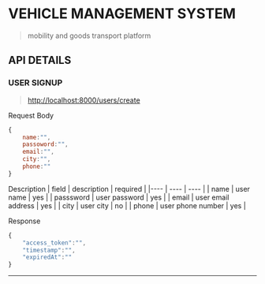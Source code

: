 # VEHICLE MANAGEMENT SYSTEM
>mobility and goods transport platform

## API DETAILS

### USER SIGNUP
> [http://localhost:8000/users/create](http://localhost:8000/users/create)

Request Body
```js
{
    name:"",
    passoword:"",
    email:"",
    city:"",
    phone:""
}
```
Description
| field | description | required |
|---- | ---- | ---- |
| name | user name | yes |
| passsword | user password | yes |
| email | user email address | yes |
| city | user city | no |
| phone | user phone number | yes |

Response 

```js
{
    "access_token":"",
    "timestamp":"",
    "expiredAt":""
}
```
 ***
